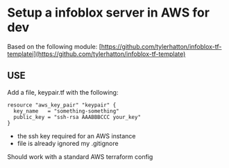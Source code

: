# Setup a infoblox server in AWS for dev



Based on the following module:
[https://github.com/tylerhatton/infoblox-tf-templatei](https://github.com/tylerhatton/infoblox-tf-template)


## USE
Add a file, keypair.tf with the following:
```
resource "aws_key_pair" "keypair" {
  key_name   = "something-something"
  public_key = "ssh-rsa AAABBBCCC your_key"
}
```
* the ssh key required for an AWS instance
* file is already ignored my .gitignore

Should work with a standard AWS terraform config



